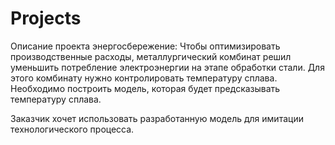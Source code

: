 # Projects
 Описание проекта энергосбережение:
Чтобы оптимизировать производственные расходы, металлургический комбинат решил уменьшить потребление электроэнергии на этапе обработки стали. Для этого комбинату нужно контролировать температуру сплава. Необходимо построить модель, которая будет предсказывать температуру сплава.

Заказчик хочет использовать разработанную модель для имитации технологического процесса. 
